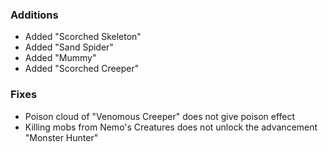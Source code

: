 ### Additions
- Added "Scorched Skeleton"
- Added "Sand Spider"
- Added "Mummy"
- Added "Scorched Creeper"

### Fixes
- Poison cloud of "Venomous Creeper" does not give poison effect
- Killing mobs from Nemo's Creatures does not unlock the advancement "Monster Hunter"